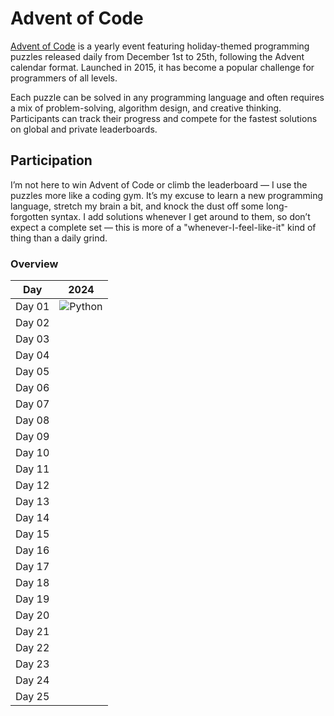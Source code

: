 # Advent of Code 

[Advent of Code](https://adventofcode.com/) is a yearly event featuring holiday-themed programming puzzles released daily from December 1st to 25th, following the Advent calendar format. Launched in 2015, it has become a popular challenge for programmers of all levels.

Each puzzle can be solved in any programming language and often requires a mix of problem-solving, algorithm design, and creative thinking. Participants can track their progress and compete for the fastest solutions on global and private leaderboards.

## Participation

I’m not here to win Advent of Code or climb the leaderboard — I use the puzzles more like a coding gym. It’s my excuse to learn a new programming language, stretch my brain a bit, and knock the dust off some long-forgotten syntax. I add solutions whenever I get around to them, so don’t expect a complete set — this is more of a "whenever-I-feel-like-it" kind of thing than a daily grind.

### Overview

| Day    | 2024                                                                                                            |
| ------ | --------------------------------------------------------------------------------------------------------------- |
| Day 01 | ![Python](https://de.wikipedia.org/wiki/Datei:Python_logo_and_wordmark.svg#/media/Datei:Python-logo-notext.svg) |
| Day 02 |                                                                                                                 |
| Day 03 |                                                                                                                 |
| Day 04 |                                                                                                                 |
| Day 05 |                                                                                                                 |
| Day 06 |                                                                                                                 |
| Day 07 |                                                                                                                 |
| Day 08 |                                                                                                                 |
| Day 09 |                                                                                                                 |
| Day 10 |                                                                                                                 |
| Day 11 |                                                                                                                 |
| Day 12 |                                                                                                                 |
| Day 13 |                                                                                                                 |
| Day 14 |                                                                                                                 |
| Day 15 |                                                                                                                 |
| Day 16 |                                                                                                                 |
| Day 17 |                                                                                                                 |
| Day 18 |                                                                                                                 |
| Day 19 |                                                                                                                 |
| Day 20 |                                                                                                                 |
| Day 21 |                                                                                                                 |
| Day 22 |                                                                                                                 |
| Day 23 |                                                                                                                 |
| Day 24 |                                                                                                                 |
| Day 25 |                                                                                                                 |
